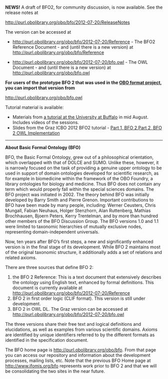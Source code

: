 **NEWS!** A draft of BFO2, for community discussion, is now available. See the release notes at

http://purl.obolibrary.org/obo/bfo/2012-07-20/ReleaseNotes

The version can be accessed at

  * http://purl.obolibrary.org/obo/bfo/2012-07-20/Reference - The BFO2 Reference Document - and (until there is a new version) at  http://purl.obolibrary.org/obo/bfo/Reference

  * http://purl.obolibrary.org/obo/bfo/2012-07-20/bfo.owl - The OWL Document - and (until there is a new version) at  http://purl.obolibrary.org/obo/bfo.owl

**For users of the prototype BFO 2 that was used in the [OBO format project](http://code.google.com/p/oboformat/), you can import that version from**

http://purl.obolibrary.org/obo/bfo.owl

Tutorial material is available:

  * Materials from [a tutorial at the University at Buffalo](http://ncorwiki.buffalo.edu/index.php/Basic_Formal_Ontology_2.0) in mid August. Includes videos of the sessions.
  * Slides from the Graz ICBO 2012 BFO2 tutorial - [Part 1, BFO 2](https://bfo.googlecode.com/svn/trunk/docs/BFO_Tutorial_Graz_2012-Smith.ppt),[Part 2, BFO 2 OWL Implementation](https://bfo.googlecode.com/svn/trunk/docs/Introduction%20to%20BFO2%20OWL%20Ruttenberg%20ICBO%202012.pdf)


---


**About Basic Formal Ontology (BFO)**

BFO, the Basic Formal Ontology, grew out of a philosophical orientation, which overlapped with that of DOLCE and SUMO. Unlike these, however, it is narrowly focused on the task of providing a genuine upper ontology to be used in support of domain ontologies developed for scientific research, as for example in biomedicine within the framework of the OBO Foundry, a library ontologies for biology and medicine. Thus
BFO does not contain any term which would properly fall within the special sciences domains.
The BFO project was initiated in 2002. The theory behind BFO was initially developed by Barry Smith and Pierre Grenon. Important contributions to BFO have been made by many people, including: Werner Ceusters, Chris Mungall, Fabian Neuhaus, Holger Stenzhorn, Alan Ruttenberg, Mathias Brochhausen, Bjoern Peters, Kerry Trentelman, and by more than hundred other members of the BFO Discussion Group.
The BFO versions 1.0 and 1.1 were limited to taxonomic hierarchies of mutually exclusive nodes, representing domain-independent universals.

Now, ten years after BFO’s first steps, a new and significantly enhanced version is in the final stage of its development. While BFO 2 maintains most of the original taxonomic structure, it additionally adds a set of relations and related axioms.

There are three sources that define BFO 2:

  1. the BFO 2 Reference: This is a text document that extensively describes the ontology using English text, enhanced by formal definitions. This document is currently available at http://purl.obolibrary.org/obo/bfo/2012-07-20/Reference
  1. BFO 2 in first order logic (CLIF format). This version is still under development.
  1. BFO 2 in OWL DL. The Graz version can be accessed at http://purl.obolibrary.org/obo/bfo/2012-07-20/bfo.owl

The three versions share their free text and logical definitions and elucidations, as well as examples from various scientific domains. Axioms are identified by unique identifiers referred to by the different formats as identified in the specification document.

The BFO home page is http://purl.obolibrary.org/obo/bfo. From that page you can access our repository and information about the development processes, mailing lists, etc. Note that the previous BFO Home page at
http://www.ifomis.org/bfo represents work prior to BFO 2 and that we will be consolidating the two sites in the near future.











